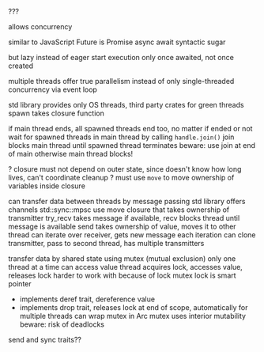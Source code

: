 ???

allows concurrency

similar to JavaScript
Future is Promise
async await syntactic sugar

but lazy instead of eager
start execution only once awaited, not once created

multiple threads offer true parallelism instead of only single-threaded concurrency via event loop

std library provides only OS threads, third party crates for green threads
spawn takes closure function

if main thread ends, all spawned threads end too, no matter if ended or not
wait for spawned threads in main thread by calling `handle.join()`
join blocks main thread until spawned thread terminates
beware: use join at end of main otherwise main thread blocks!

? closure must not depend on outer state, since doesn't know how long lives, can't coordinate cleanup
? must use `move` to move ownership of variables inside closure

can transfer data between threads by message passing
std library offers channels std::sync::mpsc
use move closure that takes ownership of transmitter
try_recv takes message if available, recv blocks thread until message is available
send takes ownership of value, moves it to other thread
can iterate over receiver, gets new message each iteration
can clone transmitter, pass to second thread, has multiple transmitters

transfer data by shared state using mutex (mutual exclusion)
only one thread at a time can access value
thread acquires lock, accesses value, releases lock
harder to work with because of lock
mutex lock is smart pointer
  - implements deref trait, dereference value
  - implements drop trait, releases lock at end of scope, automatically
for multiple threads can wrap mutex in Arc
mutex uses interior mutability
beware: risk of deadlocks

send and sync traits??